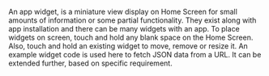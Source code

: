 An app widget, is a miniature view display on Home Screen for small amounts of information or some partial functionality. They exist along with app installation and there can be many widgets with an app. To place widgets on screen, touch and hold any blank space on the Home Screen. Also, touch and hold an existing widget to move, remove or resize it.
An example widget code is used here to fetch JSON data from a URL. It can be extended further, based on specific requirement.
